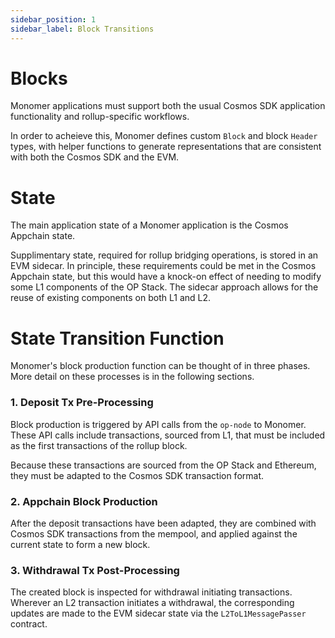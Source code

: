 ```yaml
---
sidebar_position: 1
sidebar_label: Block Transitions
---
```


# Blocks

Monomer applications must support both the usual Cosmos SDK application functionality and rollup-specific workflows.

In order to acheieve this, Monomer defines custom `Block` and block `Header` types, with helper functions to generate representations that are consistent with both the Cosmos SDK and the EVM.

# State

The main application state of a Monomer application is the Cosmos Appchain state.

Supplimentary state, required for rollup bridging operations, is stored in an EVM sidecar. In principle, these requirements could be met in the Cosmos Appchain state, but this would have a knock-on effect of needing to modify some L1 components of the OP Stack. The sidecar approach allows for the reuse of existing components on both L1 and L2.

# State Transition Function

Monomer's block production function can be thought of in three phases. More detail on these processes is in the following sections.

### 1. Deposit Tx Pre-Processing

Block production is triggered by API calls from the `op-node` to Monomer. These API calls include transactions, sourced from L1, that must be included as the first transactions of the rollup block.

Because these transactions are sourced from the OP Stack and Ethereum, they must be adapted to the Cosmos SDK transaction format.

### 2. Appchain Block Production

After the deposit transactions have been adapted, they are combined with Cosmos SDK transactions from the mempool, and applied against the current state to form a new block.

### 3. Withdrawal Tx Post-Processing

The created block is inspected for withdrawal initiating transactions. Wherever an L2 transaction initiates a withdrawal, the corresponding updates are made to the EVM sidecar state via the `L2ToL1MessagePasser` contract.
